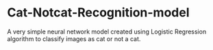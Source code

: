 # Cat-Notcat-Recognition-model
A very simple neural network model created using Logistic Regression algorithm to classify images as cat or not a cat.
